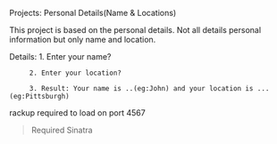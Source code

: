 Projects: Personal Details(Name & Locations)

This project is based on the personal details. Not all details personal information but only name and location.

Details: 1. Enter your name?

         2. Enter your location?
         
         3. Result: Your name is ..(eg:John) and your location is ...(eg:Pittsburgh)
         
rackup required to load on port 4567

> Required Sinatra


